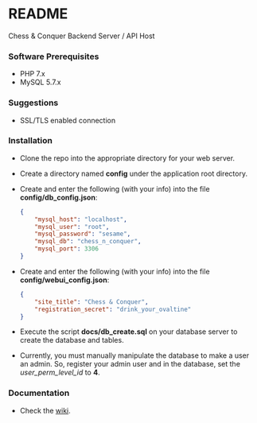 # README #

Chess & Conquer Backend Server / API Host

### Software Prerequisites ###
* PHP 7.x
* MySQL 5.7.x

### Suggestions ###
* SSL/TLS enabled connection

### Installation ###
* Clone the repo into the appropriate directory for your web server.
* Create a directory named **config** under the application root directory.
* Create and enter the following (with your info) into the file **config/db_config.json**:

    ```json
    {
        "mysql_host": "localhost",
        "mysql_user": "root",
        "mysql_password": "sesame",
        "mysql_db": "chess_n_conquer",
        "mysql_port": 3306
    }
    ```

* Create and enter the following (with your info) into the file **config/webui_config.json**:

    ```json
    {
        "site_title": "Chess & Conquer",
        "registration_secret": "drink_your_ovaltine"
    }
    ```

* Execute the script **docs/db_create.sql** on your database server to create the database and tables.
* Currently, you must manually manipulate the database to make a user an admin. So, register your admin user and in the database, set the *user_perm_level_id* to **4**.

### Documentation ###

* Check the [wiki](https://github.com/Sweylo/CSCI_470_STV_BACKEND/wiki).
